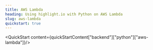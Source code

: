 ```yaml
---
title: AWS Lambda
heading: Using highlight.io with Python on AWS Lambda
slug: aws-lambda
quickstart: true
---
```


<QuickStart content={quickStartContent["backend"]["python"]["aws-lambda"]}/>
